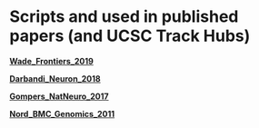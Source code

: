 # Scripts and used in published papers (and UCSC Track Hubs)

[**Wade_Frontiers_2019**]()

[**Darbandi_Neuron_2018**](https://github.com/NordNeurogenomicsLab/Publications/tree/master/Darbandi_Cell_2018)

[**Gompers_NatNeuro_2017**](https://github.com/NordNeurogenomicsLab/Publications/tree/master/Gompers_NatNeuro_2017)

[**Nord_BMC_Genomics_2011**](https://github.com/NordNeurogenomicsLab/Publications/tree/master/Nord_BMC_Genomics_2011)


